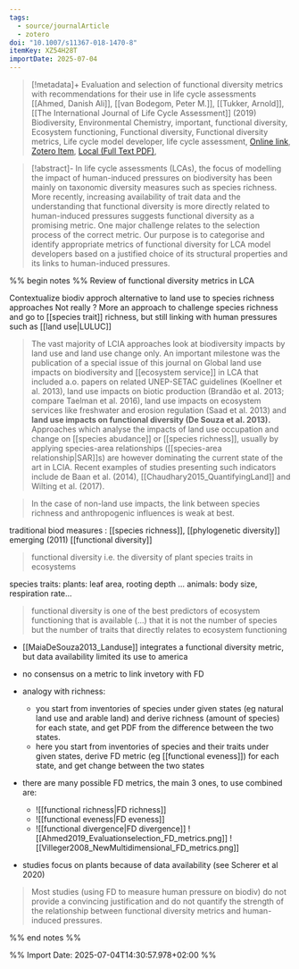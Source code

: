 ```yaml
---
tags:
  - source/journalArticle
  - zotero
doi: "10.1007/s11367-018-1470-8"
itemKey: XZ54H28T
importDate: 2025-07-04
---
```

>[!metadata]+
> Evaluation and selection of functional diversity metrics with recommendations for their use in life cycle assessments
> [[Ahmed, Danish Ali]], [[van Bodegom, Peter M.]], [[Tukker, Arnold]], 
> [[The International Journal of Life Cycle Assessment]] (2019)
> Biodiversity, Environmental Chemistry, important, functional diversity, Ecosystem functioning, Functional diversity, Functional diversity metrics, Life cycle model developer, life cycle assessment, 
> [Online link](https://doi.org/10.1007/s11367-018-1470-8), [Zotero Item](zotero://select/library/items/XZ54H28T), [Local (Full Text PDF)](file://C:/Users/aburg/Documents/references/zotero/storage/7MQRZISG/Ahmed2019_Evaluationselection.pdf), 

>[!abstract]-
>In life cycle assessments (LCAs), the focus of modelling the impact of human-induced pressures on biodiversity has been mainly on taxonomic diversity measures such as species richness. More recently, increasing availability of trait data and the understanding that functional diversity is more directly related to human-induced pressures suggests functional diversity as a promising metric. One major challenge relates to the selection process of the correct metric. Our purpose is to categorise and identify appropriate metrics of functional diversity for LCA model developers based on a justified choice of its structural properties and its links to human-induced pressures.

%% begin notes %% 
Review of functional diversity metrics in LCA

Contextualize biodiv approch alternative to land use to species richness approaches
Not really ? More an approach to challenge species richness and go to [[species trait]] richness, but still linking with human pressures such as [[land use|LULUC]]

> The vast majority of LCIA approaches look at biodiversity impacts by land use and land use change only. An important milestone was the publication of a special issue of this journal on Global land use impacts on biodiversity and [[ecosystem service]] in LCA that included a.o. papers on related UNEP-SETAC guidelines (Koellner et al. 2013), land use impacts on biotic production (Brandão et al. 2013; compare Taelman et al. 2016), land use  impacts on ecosystem services like freshwater and erosion regulation (Saad et al. 2013) and **land use impacts on functional diversity (De Souza et al. 2013).** Approaches which analyse the impacts of land use occupation and change on [[species abudance]] or [[species richness]], usually by applying species-area relationships ([[species-area relationship|SAR]]s) are however dominating the current state of the art in LCIA. Recent examples of studies presenting such indicators include de Baan et al. (2014), [[Chaudhary2015_QuantifyingLand]] and Wilting et al. (2017). 

> In the case of non-land use impacts, the link between species richness and anthropogenic influences is weak at best.

traditional biod measures : [[species richness]], [[phylogenetic diversity]]
emerging (2011) [[functional diversity]]
> functional diversity i.e. the diversity of plant species traits in ecosystems

species traits: plants: leaf area, rooting depth ... animals: body size, respiration rate...

> functional diversity is one of the best predictors of ecosystem functioning that is available (...) that it is not the number of species but the number of traits that directly relates to ecosystem functioning

- [[MaiaDeSouza2013_Landuse]] integrates a functional diversity metric, but data availability limited its use to america
- no consensus on a metric to link invetory with FD
- analogy with richness: 
	- you start from inventories of species under given states (eg natural land use and arable land) and derive richness (amount of species) for each state, and get PDF from the difference between the two states.
	- here you start from inventories of species and their traits under given states, derive FD metric (eg [[functional eveness]]) for each state, and get change between the two states
- there are many possible FD metrics, the main 3 ones, to use combined are:
	- ![[functional richness|FD richness]]
	- ![[functional eveness|FD eveness]]
	- ![[functional divergence|FD divergence]]
![[Ahmed2019_Evaluationselection_FD_metrics.png]]
![[Villeger2008_NewMultidimensional_FD_metrics.png]]

- studies focus on plants because of data availability (see Scherer et al 2020)

> Most studies (using FD to measure human pressure on biodiv) do not provide a convincing justification and do not quantify the strength of the relationship between functional diversity metrics and human-induced pressures.

%% end notes %%

%% Import Date: 2025-07-04T14:30:57.978+02:00 %%
